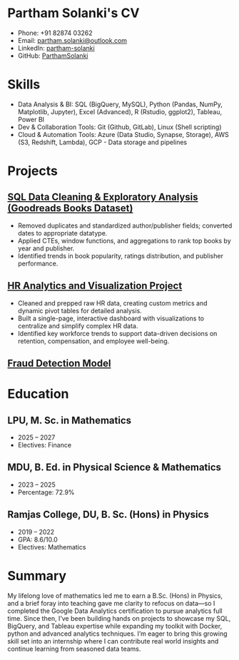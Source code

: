 # Partham Solanki's CV

- Phone: +91 82874 03262
- Email: [partham.solanki@outlook.com](mailto:partham.solanki@outlook.com)
- LinkedIn: [partham-solanki](https://linkedin.com/in/partham-solanki)
- GitHub: [ParthamSolanki](https://github.com/ParthamSolanki)


# Skills

- Data Analysis & BI: SQL (BigQuery, MySQL), Python (Pandas, NumPy, Matplotlib, Jupyter), Excel (Advanced), R (Rstudio, ggplot2), Tableau, Power BI
- Dev & Collaboration Tools: Git (Github, GitLab), Linux (Shell scripting)
- Cloud & Automation Tools: Azure (Data Studio, Synapse, Storage), AWS (S3, Redshift, Lambda), GCP - Data storage and pipelines
# Projects

## [SQL Data Cleaning & Exploratory Analysis (Goodreads Books Dataset)](https://github.com/ParthamSolanki/Data-Analyst-Portfolio-Projects/tree/main/SQL)

- Removed duplicates and standardized author/publisher fields; converted dates to appropriate datatype.
- Applied CTEs, window functions, and aggregations to rank top books by year and publisher.
- Identified trends in book popularity, ratings distribution, and publisher performance.

## [HR Analytics and Visualization Project](https://github.com/ParthamSolanki/Data-Analyst-Portfolio-Projects/tree/main/Excel)

- Cleaned and prepped raw HR data, creating custom metrics and dynamic pivot tables for detailed analysis.
- Built a single-page, interactive dashboard with visualizations to centralize and simplify complex HR data.
- Identified key workforce trends to support data-driven decisions on retention, compensation, and employee well-being.

## [Fraud Detection Model](https://github.com/ParthamSolanki/Data-Analyst-Portfolio-Projects/tree/main/Python/Fraud%20Detection%20Model)


# Education

## LPU, M. Sc. in Mathematics

- 2025 – 2027
- Electives: Finance

## MDU, B. Ed. in Physical Science & Mathematics

- 2023 – 2025
- Percentage: 72.9%

## Ramjas College, DU, B. Sc. (Hons) in Physics

- 2019 – 2022
- GPA: 8.6/10.0
- Electives: Mathematics

# Summary

My lifelong love of mathematics led me to earn a B.Sc. (Hons) in Physics, and a brief foray into teaching gave me clarity to refocus on data—so I completed the Google Data Analytics certification to pursue analytics full time. Since then, I’ve been building hands on projects to showcase my SQL, BigQuery, and Tableau expertise while expanding my toolkit with Docker, python and advanced analytics techniques. I’m eager to bring this growing skill set into an internship where I can contribute real world insights and continue learning from seasoned data teams.

